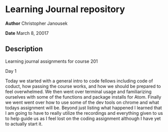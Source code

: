 # Learning Journal repository

**Author** Christopher Janousek

**Date** March 8, 20017

## Description
Learning journal assignments for course 201



Day 1

Today we started with a general intro to code fellows including code of coduct, how passing the course works, and how we should be prepared to feel overwhelmed. We then went over terminal usage and familiarizing ourselves with some of the functions and package installs for Atom. Finally we went went over how to use some of the dev tools on chrome and what todays assignment will be. Beyond just listing what happened I learned that I am going to have to really utilize the recordings and everything given to us to help guide us as I feel lost on the coding assignment although I have yet to actually start it.
